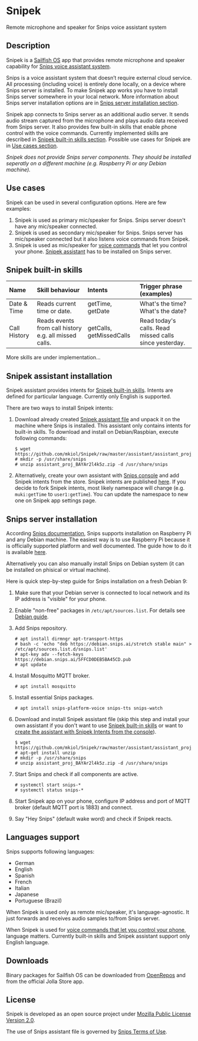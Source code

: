 # Snipek

Remote microphone and speaker for Snips voice assistant system

## Description

Snipek is a [Sailfish OS](https://sailfishos.org/) app that provides remote
microphone and speaker capability for [Snips voice assistant system](https://snips.ai/).

Snips is a voice assistant system that doesn’t require external cloud service.
All processing (including voice) is entirely done locally, on a device where
Snips server is installed. To make Snipek app works you have to install Snips
server somewhere in your local network. More information about Snips server
installation options are in
[Snips server installation section](#snips-server-installation).

Snipek app connects to Snips server as an additional audio server.
It sends audio stream captured from the microphone and plays audio data
received from Snips server. It also provides few built-in skills that
enable phone control with the voice commands. Currently implemented skills are
described in [Snipek built-in skills section](#snipek-built-in-skills).
Possible use cases for Snipek are in [Use cases section](#use-cases-section).

*Snipek does not provide Snips server components. They should be installed seperatly
on a different machine (e.g. Raspberry Pi or any Debian machine).*

## Use cases

Snipek can be used in several configuration options. Here are few examples:

1. Snipek is used as primary mic/speaker for Snips.
   Snips server doesn't have any mic/speaker connected.
2. Snipek is used as secondary mic/speaker for Snips.
   Snips server has mic/speaker connected but it also listens voice commands from Snipek.
3. Snipek is used as mic/speaker for [voice commands](#snipek-built-in-skills) that let you control your phone.
   [Snipek assistant](#snipek-assistant-installation) has to be installed on Snips server.

## Snipek built-in skills

| Name | Skill behaviour | Intents | Trigger phrase (examples) |
|:-----|:----------------|:--------|:--------------------------|
| Date & Time | Reads current time or date. | getTime, getDate | What's the time? What's the date? |
| Call History | Reads events from call history e.g. all missed calls. | getCalls, getMissedCalls | Read today's calls. Read missed calls since yesterday. |

More skills are under implementation...

## Snipek assistant installation

Snipek assistant provides intents for [Snipek built-in skills](#snipek-built-in-skills).
Intents are defined for particular language. Currently only English is supported.

There are two ways to install Snipek intents:

1. Download already created [Snipek assistant file](https://github.com/mkiol/Snipek/tree/master/assistant)
   and unpack it on the machine where Snips is installed. This assistant only contains intents for built-in skills.
   To download and install on Debian/Raspbian, execute following commands:

   ```
   $ wget https://github.com/mkiol/Snipek/raw/master/assistant/assistant_proj_BAYAr2l4k5z.zip
   # mkdir -p /usr/share/snips
   # unzip assistant_proj_BAYAr2l4k5z.zip -d /usr/share/snips
   ```

2. Alternatively, create your own assistant with [Snips console](https://console.snips.ai)
   and add Snipek intents from the store.
   Snipek intents are published [here](https://console.snips.ai/store/en/skill_4YMgn1YavPo).
   If you decide to fork Snipek intents, most likely namespace will change
   (e.g. `muki:getTime` to `user1:getTime`). You can update the namespace to
   new one on Snipek app settings page.

## Snips server installation

According [Snips documentation](https://docs.snips.ai/), Snips supports installation
on Raspberry Pi and any Debian machine.
The easiest way is to use Raspberry Pi because it is officially supported platform
and well documented. The guide how to do it is available
[here](https://docs.snips.ai/getting-started/quick-start-raspberry-pi).

Alternatively you can also manually install Snips on Debian system
(it can be installed on phisical or virtual machine).

Here is quick step-by-step guide for Snips installation on a fresh Debian 9:

1. Make sure that your Debian server is connected to local network and its
   IP address is "visible" for your phone.
2. Enable "non-free" packages in `/etc/apt/sources.list`.
   For details see [Debian guide](https://wiki.debian.org/SourcesList).
3. Add Snips repository.

   ```
   # apt install dirmngr apt-transport-https
   # bash -c 'echo "deb https://debian.snips.ai/stretch stable main" > /etc/apt/sources.list.d/snips.list'
   # apt-key adv --fetch-keys  https://debian.snips.ai/5FFCD0DEB5BA45CD.pub
   # apt update
   ```

4. Install Mosquitto MQTT broker.

   ```
   # apt install mosquitto
   ```

5. Install essential Snips packages.

   ```
   # apt install snips-platform-voice snips-tts snips-watch
   ```

6. Download and install Snipek assistant file (skip this step and install your own
   assistant if you don't want to use [Snipek built-in skills](#snipek-built-in-skills) or
   want to [create the assistant with Snipek Intents from the console](#snipek-assistant-installation)).

   ```
   $ wget https://github.com/mkiol/Snipek/raw/master/assistant/assistant_proj_BAYAr2l4k5z.zip
   # apt-get install unzip
   # mkdir -p /usr/share/snips
   # unzip assistant_proj_BAYAr2l4k5z.zip -d /usr/share/snips
   ```

7. Start Snips and check if all components are active.

   ```
   # systemctl start snips-*
   # systemctl status snips-*
   ```

8. Start Snipek app on your phone, configure IP address and port of
   MQTT broker (default MQTT port is 1883) and connect.
9. Say "Hey Snips" (default wake word) and check if Snipek reacts.

## Languages support

Snips supports following languages:

- German
- English
- Spanish
- French
- Italian
- Japanese
- Portuguese (Brazil)

When Snipek is used only as remote mic/speaker, it's language-agnostic.
It just forwards and receives audio samples to/from Snips server.

When Snipek is used for [voice commands that let you control your phone](#snipek-built-in-skills),
language matters.
Currently built-in skills and Snipek assistant support only English language.

## Downloads

Binary packages for Sailfish OS can be downloaded from
[OpenRepos](https://openrepos.net/content/mkiol/snipek) and from the official Jolla Store app.

## License

Snipek is developed as an open source project under
[Mozilla Public License Version 2.0](https://www.mozilla.org/MPL/2.0/).

The use of Snips assistant file is governed by
[Snips Terms of Use](https://docs.snips.ai/additional-resources/legal-and-privacy/terms-of-use-highlights).
